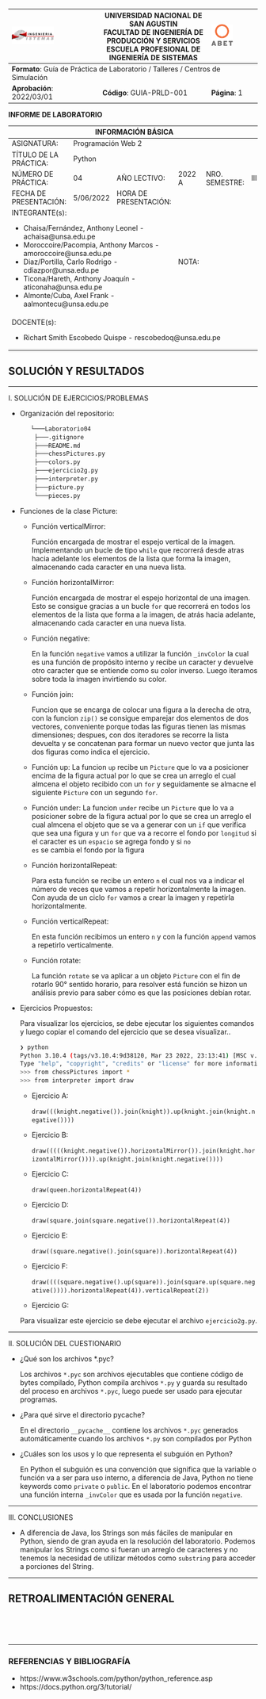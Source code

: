 <div align="center">
<table>
    <theader>
        <tr>
            <td><img src="https://github.com/rescobedoq/pw2/blob/main/epis.png?raw=true" alt="EPIS" style="width:50%; height:auto"/></td>
            <th>
                <span style="font-weight:bold;">UNIVERSIDAD NACIONAL DE SAN AGUSTIN</span><br />
                <span style="font-weight:bold;">FACULTAD DE INGENIERÍA DE PRODUCCIÓN Y SERVICIOS</span><br />
                <span style="font-weight:bold;">ESCUELA PROFESIONAL DE INGENIERÍA DE SISTEMAS</span>
            </th>
            <td><img src="https://github.com/rescobedoq/pw2/blob/main/abet.png?raw=true" alt="ABET" style="width:50%; height:auto"/></td>
        </tr>
    </theader>
    <tbody>
        <tr><td colspan="3"><span style="font-weight:bold;">Formato</span>: Guía de Práctica de Laboratorio / Talleres / Centros de Simulación</td></tr>
        <tr><td><span style="font-weight:bold;">Aprobación</span>:  2022/03/01</td><td><span style="font-weight:bold;">Código</span>: GUIA-PRLD-001</td><td><span style="font-weight:bold;">Página</span>: 1</td></tr>
    </tbody>
</table>
</div>

<div>
<span style="font-weight:bold;">INFORME DE LABORATORIO</span><br />

<table>
<theader>
<tr><th colspan="6">INFORMACIÓN BÁSICA</th></tr>
</theader>
<tbody>
<tr><td>ASIGNATURA:</td><td colspan="5">Programación Web 2</td></tr>
<tr><td>TÍTULO DE LA PRÁCTICA:</td><td colspan="5">Python</td></tr>
<tr>
<td>NÚMERO DE PRÁCTICA:</td><td>04</td><td>AÑO LECTIVO:</td><td>2022 A</td><td>NRO. SEMESTRE:</td><td>III</td>
</tr>
<tr>
<td>FECHA DE PRESENTACIÓN:</td><td>5/06/2022</td><td>HORA DE PRESENTACIÓN:</td><td colspan="3"></td>
</tr>
<tr><td colspan="3">INTEGRANTE(s):
<ul>
<li>Chaisa/Fernández, Anthony Leonel - achaisa@unsa.edu.pe</li>
<li>Moroccoire/Pacompia, Anthony Marcos - amoroccoire@unsa.edu.pe</li>
<li>Diaz/Portilla, Carlo Rodrigo - cdiazpor@unsa.edu.pe</li>
<li>Ticona/Hareth, Anthony Joaquín - aticonaha@unsa.edu.pe</li>
<li>Almonte/Cuba, Axel Frank - aalmontecu@unsa.edu.pe</li>
</ul>
</td>
<td>NOTA:</td><td colspan="2"></td>
</<tr>
<tr><td colspan="6">DOCENTE(s):
<ul>
<li>Richart Smith Escobedo Quispe - rescobedoq@unsa.edu.pe</li>
</ul>
</td>
</<tr>
</tbody>
</table>

<!-- Reportes -->
## SOLUCIÓN Y RESULTADOS

---

I. SOLUCIÓN DE EJERCICIOS/PROBLEMAS <br>
* Organización del repositorio:
    ```sh
	   └───Laboratorio04
        ├───.gitignore
	    ├───README.md
        ├───chessPictures.py
        ├───colors.py
	    ├───ejercicio2g.py
	    ├───interpreter.py
	    ├───picture.py
	    └───pieces.py
    ```
* Funciones de la clase Picture:  

    * Función verticalMirror:

		Función encargada de mostrar el espejo vertical de la imagen. Implementando un bucle de tipo <code>while</code> que recorrerá desde atras hacia adelante los elementos de la lista que forma la imagen, almacenando cada caracter en una nueva lista.

    * Función horizontalMirror:
	
      Función encargada de mostrar el espejo horizontal de una imagen. Esto se consigue gracias a un bucle <code>for</code> que recorrerá en todos los elementos de la lista que forma a la imagen, de atrás hacia adelante, almacenando cada caracter en una nueva lista.

    * Función negative:

      En la función <code>negative</code> vamos a utilizar la función <code>\_invColor</code> la cual es una función de propósito interno y recibe un caracter y devuelve otro caracter que se entiende como su color inverso. Luego iteramos sobre toda la imagen invirtiendo su color.

    * Función join:

      Funcion que se encarga de colocar una figura a la derecha de otra, con la funcion <code>zip()</code> se consigue emparejar dos elementos de dos vectores, conveniente porque todas las figuras tienen las mismas dimensiones; despues, con dos iteradores se recorre la lista devuelta y se concatenan para formar un nuevo vector que junta las dos figuras como indica el ejercicio.

    * Función up:
	La funcion <code>up</code> recibe un <code>Picture</code> que lo va a posicioner encima de la figura actual por lo que se crea un arreglo el cual almcena el objeto recibido con un <code>for</code> y seguidamente se almacne el siguiente <code>Picture</code> con un  segundo <code>for</code>.

    * Función under:
	La funcion <code>under</code> recibe un <code>Picture</code> que lo va a posicioner sobre de la figura actual por lo que se crea un arreglo el cual almcena el objeto que se va a generar con un <code>if</code> que verifica que sea una figura y un <code>for</code> que va a recorre el fondo por <code>longitud</code> si el caracter es un <code>espacio</code> se agrega fondo y si <code>no es</code> se cambia el fondo por la figura 
    * Función horizontalRepeat:

      Para esta función se recibe un entero <code>n</code> el cual nos va a indicar el número de veces que vamos a repetir horizontalmente la imagen. Con ayuda de un ciclo <code>for</code> vamos a crear la imagen y repetirla horizontalmente.

    * Función verticalRepeat:

      En esta función recibimos un entero <code>n</code> y con la función <code>append</code> vamos a repetirlo verticalmente.

    * Función rotate:

      La función <code>rotate</code> se va aplicar a un objeto <code>Picture</code> con el fin de rotarlo 90° sentido horario, para resolver está función se hizon un análisis previo para saber cómo es que las posiciones debían rotar.

* Ejercicios Propuestos:
	
	Para visualizar los ejercicios, se debe ejecutar los siguientes comandos y luego copiar el comando del ejercicio que se desea visualizar..
	
     ```sh
	❯ python
	Python 3.10.4 (tags/v3.10.4:9d38120, Mar 23 2022, 23:13:41) [MSC v.1929 64 bit (AMD64)] on win32
	Type "help", "copyright", "credits" or "license" for more information.
	>>> from chessPictures import *
	>>> from interpreter import draw
    ```

    * Ejercicio A:
	
		<code>draw(((knight.negative()).join(knight)).up(knight.join(knight.negative())))</code>

    * Ejercicio B:
	
		<code>draw(((((knight.negative()).horizontalMirror()).join(knight.horizontalMirror()))).up(knight.join(knight.negative())))</code>
	

    * Ejercicio C:
	
		<code>draw(queen.horizontalRepeat(4))</code>

    * Ejercicio D:
	
		<code>draw(square.join(square.negative()).horizontalRepeat(4))</code>

    * Ejercicio E:
	
		<code>draw((square.negative().join(square)).horizontalRepeat(4))</code>

    * Ejercicio F:
	
		<code>draw((((square.negative().up(square)).join(square.up(square.negative()))).horizontalRepeat(4)).verticalRepeat(2))</code>

    * Ejercicio G:
	
	Para visualizar este ejercicio se debe ejecutar el archivo <code>ejercicio2g.py</code>.
---

II. SOLUCIÓN DEL CUESTIONARIO

* ¿Qué son los archivos *.pyc?
  
  Los archivos <code>\*.pyc</code> son archivos ejecutables que contiene código de bytes compilado, Python compila archivos <code>\*.py</code> y guarda su resultado del proceso en archivos <code>\*.pyc</code>, luego puede ser usado para ejecutar programas.

* ¿Para qué sirve el directorio pycache?
  
  En el directorio <code>\_\_pycache\_\_</code> contiene los archivos <code>\*.pyc</code> generados automáticamente cuando los archivos <code>\*.py</code> son compilados por Python

* ¿Cuáles son los usos y lo que representa el subguión en Python?

  En Python el subguión es una convención que significa que la variable o función va a ser para uso interno, a diferencia de Java, Python no tiene keywords como <code>private</code> o <code>public</code>.
  En el laboratorio podemos encontrar una función interna <code>\_invColor</code> que es usada por la función <code>negative</code>.
   
---

III. CONCLUSIONES

 - A diferencia de Java, los Strings son más fáciles de manipular en Python, siendo de gran ayuda en la resolución del laboratorio. Podemos manipular los Strings como si fueran un arreglo de caracteres y no tenemos la necesidad de utilizar métodos como <code>substring</code> para acceder a porciones del String.
    
---
    
## RETROALIMENTACIÓN GENERAL

  <pre>
                                                                          
                                                                           
  </pre>

---
    
### REFERENCIAS Y BIBLIOGRAFÍA
<ul>
    <li>https://www.w3schools.com/python/python_reference.asp</li>
    <li>https://docs.python.org/3/tutorial/</li>
</ul>
